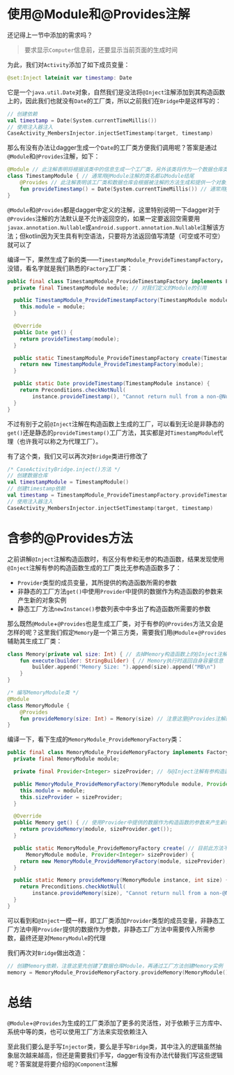 # 使用@Module和@Provides注解

还记得上一节中添加的需求吗？

> 要求显示`Computer`信息前，还要显示当前页面的生成时间

为此，我们对`Activity`添加了如下成员变量：

```kotlin
@set:Inject lateinit var timestamp: Date
```

它是一个`java.util.Date`对象，自然我们是没法将`@Inject`注解添加到其构造函数上的，因此我们也就没有`Date`的工厂类，所以之前我们在`Bridge`中是这样写的：

```kotlin
// 创建依赖
val timestamp = Date(System.currentTimeMillis())
// 使用注入器注入
CaseActivity_MembersInjector.injectSetTimestamp(target, timestamp)
```

那么有没有办法让dagger生成一个`Date`的工厂类方便我们调用呢？答案是通过`@Module`和`@Provides`注解，如下：

```kotlin
@Module // 此注解表明将根据该类中的信息生成一个工厂类，另外该类将作为一个数据仓库类（与MVC、MVP等中的M概念一样）
class TimestampModule { // 通常用@Module注解的类名都以Module结尾
    @Provides // 此注解表明该工厂类和数据仓库会根据被注解的方法生成和提供一个对象实例（回想下之前提到过的Provider接口）
    fun provideTimestamp() = Date(System.currentTimeMillis()) // 通常用@Provides注解的方法名都以provide开头
}
```

`@Module`和`@Provides`都是dagger中定义的注解，这里特别说明一下dagger对于`@Provides`注解的方法默认是不允许返回空的，如果一定要返回空需要用`javax.annotation.Nullable`或`android.support.annotation.Nullable`注解该方法；但kotlin因为天生具有判空语法，只要将方法返回值写清楚（可空或不可空）就可以了

编译一下，果然生成了新的类——`TimestampModule_ProvideTimestampFactory`，没错，看名字就是我们熟悉的`Factory`工厂类：

```java
public final class TimestampModule_ProvideTimestampFactory implements Factory<Date> {
  private final TimestampModule module; // 对我们定义的Module的引用

  public TimestampModule_ProvideTimestampFactory(TimestampModule module) {
    this.module = module;
  }

  @Override
  public Date get() {
    return provideTimestamp(module);
  }

  public static TimestampModule_ProvideTimestampFactory create(TimestampModule module) { // 目前此方法不是我们关注的重点
    return new TimestampModule_ProvideTimestampFactory(module);
  }

  public static Date provideTimestamp(TimestampModule instance) {
    return Preconditions.checkNotNull(
        instance.provideTimestamp(), "Cannot return null from a non-@Nullable @Provides method");
  }
}
```

不过有别于之前`@Inject`注解在构造函数上生成的工厂，可以看到无论是非静态的`get()`还是静态的`provideTimestamp()`工厂方法，其实都是对`TimestampModule`代理（也许我可以称之为代理工厂）。

有了这个类，我们又可以再次对`Bridge`类进行修改了

```kotlin
/* CaseActivityBridge.inject()方法 */
// 创建数据仓库
val timestampModule = TimestampModule()
// 创建timestamp依赖
val timestamp = TimestampModule_ProvideTimestampFactory.provideTimestamp(timestampModule)
// 使用注入器注入
CaseActivity_MembersInjector.injectSetTimestamp(target, timestamp)
```

# 含参的@Provides方法

之前讲解`@Inject`注解构造函数时，有区分有参和无参的构造函数，结果发现使用`@Inject`注解有参的构造函数生成的工厂类比无参构造函数多了：

- `Provider`类型的成员变量，其所提供的构造函数所需的参数
- 非静态的工厂方法`get()`中使用`Provider`中提供的数据作为构造函数的参数来产生新的对象实例
- 静态工厂方法`newInstance()`参数列表中中多出了构造函数所需要的参数

那么既然`@Module`+`@Provides`也是生成工厂类，对于有参的`@Provides`方法又会是怎样的呢？这里我们假定`Memory`是一个第三方类，需要我们用`@Module`+`@Provides`辅助其生成工厂类：

```kotlin
class Memory(private val size: Int) { // 去掉Memory构造函数上的@Inject注解
    fun execute(builder: StringBuilder) { // Memory执行时返回自身容量信息
        builder.append("Memory Size: ").append(size).append("MB\n")
    }
}

/* 编写MemoryModule类 */
@Module
class MemoryModule {
    @Provides
    fun provideMemory(size: Int) = Memory(size) // 注意这里@Provides注解的方法需要传参
}
```

编译一下，看下生成的`MemoryModule_ProvideMemoryFactory`类：

```java
public final class MemoryModule_ProvideMemoryFactory implements Factory<Memory> {
  private final MemoryModule module;

  private final Provider<Integer> sizeProvider; // 与@Inject注解有参构造函数生成的工厂类一样，多出了需要用于参数的Provider

  public MemoryModule_ProvideMemoryFactory(MemoryModule module, Provider<Integer> sizeProvider) {
    this.module = module;
    this.sizeProvider = sizeProvider;
  }

  @Override
  public Memory get() { // 使用Provider中提供的数据作为构造函数的参数来产生新的对象实例
    return provideMemory(module, sizeProvider.get());
  }

  public static MemoryModule_ProvideMemoryFactory create( // 目前此方法不是我们关注的重点
      MemoryModule module, Provider<Integer> sizeProvider) {
    return new MemoryModule_ProvideMemoryFactory(module, sizeProvider);
  }

  public static Memory provideMemory(MemoryModule instance, int size) { // 参数列表中中多出了构造函数所需要的参数
    return Preconditions.checkNotNull(
        instance.provideMemory(size), "Cannot return null from a non-@Nullable @Provides method");
  }
}
```

可以看到和`@Inject`一模一样，即工厂类添加`Provider`类型的成员变量，非静态工厂方法中用`Provider`提供的数据作为参数，非静态工厂方法中需要传入所需参数，最终还是对`MemoryModule`的代理

我们再次对`Bridge`做出改造：

```kotlin
// 创建Memory依赖，注意这里先创建了数据仓库Module，再通过工厂方法创建Memory实例
memory = MemoryModule_ProvideMemoryFactory.provideMemory(MemoryModule(), 8192)
```

# 总结

`@Module`+`@Provides`为生成的工厂类添加了更多的灵活性，对于依赖于三方库中、系统中等的类，也可以使用工厂方法来实现依赖注入

至此我们要么是手写`Injector`类，要么是手写`Bridge`类，其中注入的逻辑虽然抽象层次越来越高，但还是需要我们手写，dagger有没有办法代替我们写这些逻辑呢？答案就是将要介绍的`@Component`注解